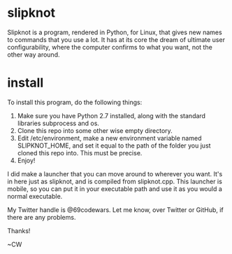 # slipknot
Slipknot is a program, rendered in Python, for Linux, that gives new names to commands that you use a lot. It has at its core the dream of ultimate user configurability, where the computer confirms to what you want, not the other way around.

# install

To install this program, do the following things:


1. Make sure you have Python 2.7 installed, along with the standard libraries subprocess and os.
2. Clone this repo into some other wise empty directory.
3. Edit /etc/environment, make a new environment variable named SLIPKNOT_HOME, and set it equal to the path of the folder you just cloned this repo into. This must be precise.
4. Enjoy!


I did make a launcher that you can move around to wherever you want. It's in here just as slipknot, and is compiled from slipknot.cpp. This launcher is mobile, so you can put it in your executable path and use it as you would a normal executable.


My Twitter handle is @69codewars. Let me know, over Twitter or GitHub, if there are any problems.


Thanks!


~CW
